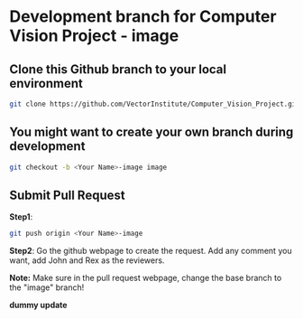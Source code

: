 # Development branch for Computer Vision Project - image

## Clone this Github branch to your local environment

```bash
git clone https://github.com/VectorInstitute/Computer_Vision_Project.git --branch image
```

## You might want to create your own branch during development

```bash
git checkout -b <Your Name>-image image
```

## Submit Pull Request

**Step1**:
```bash
git push origin <Your Name>-image
```

**Step2**: 
Go the github webpage to create the request. Add any comment you want, add John and Rex as the reviewers.

**Note:**
Make sure in the pull request webpage, change the base branch to the "image" branch!


**dummy update**